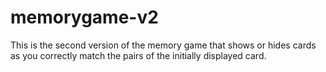 # memorygame-v2
This is the second version of the memory game that shows or hides cards as you correctly match the pairs of the initially displayed card.
